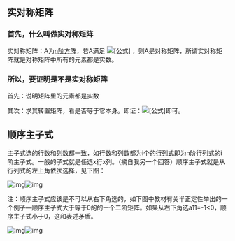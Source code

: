 ## 实对称矩阵

### **首先，什么叫做实对称矩阵**

实对称矩阵：A为[n阶方阵](https://www.zhihu.com/search?q=n阶方阵&search_source=Entity&hybrid_search_source=Entity&hybrid_search_extra={"sourceType"%3A"answer"%2C"sourceId"%3A"1410490484"})，若A满足 ![[公式]](https://www.zhihu.com/equation?tex=A%5E%7BT%7D%3DA) ，则A是对称矩阵，所谓实对称矩阵就是对称矩阵中所有的元素都是实数。

### 所以，要证明是不是实对称矩阵

首先：说明矩阵里的元素都是实数

其次：求其转置矩阵，看是否等于它本身。即证：![[公式]](https://www.zhihu.com/equation?tex=A%5E%7BT%7D%3DA)即可。



## 顺序主子式

主子式选的行数和[列数](https://www.zhihu.com/search?q=列数&search_source=Entity&hybrid_search_source=Entity&hybrid_search_extra={"sourceType"%3A"answer"%2C"sourceId"%3A"1787559120"})都一致，如行数和列数都为i个的[行列式](https://www.zhihu.com/search?q=行列式&search_source=Entity&hybrid_search_source=Entity&hybrid_search_extra={"sourceType"%3A"answer"%2C"sourceId"%3A"1787559120"})即为n阶行列式的i阶主子式。一般的子式就是任选x行x列。（摘自我另一个回答）顺序主子式就是从行列式的左上角依次选择，见下图：

![img](https://pic2.zhimg.com/v2-4a66defff6214f830f1f151ec2a6fa45_b.jpg)![img](https://pic2.zhimg.com/80/v2-4a66defff6214f830f1f151ec2a6fa45_720w.jpg)

注：顺序主子式应该是不可以从右下角选的，如下图中教材有关半正定性举出的一个例子—顺序主子式大于等于0的的一个二阶矩阵。如果从右下角选a11=-1<0，顺序主子式小于0，这和表述矛盾。

![img](https://pic2.zhimg.com/v2-f8f648ef683e322c819367033324abe1_b.jpg)![img](https://pic2.zhimg.com/80/v2-f8f648ef683e322c819367033324abe1_720w.jpg)